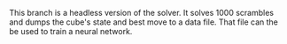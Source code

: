 This branch is a headless version of the solver.  It solves 1000 scrambles and dumps the cube's state and best move to a data file.  That file can the be used to train a neural network.
